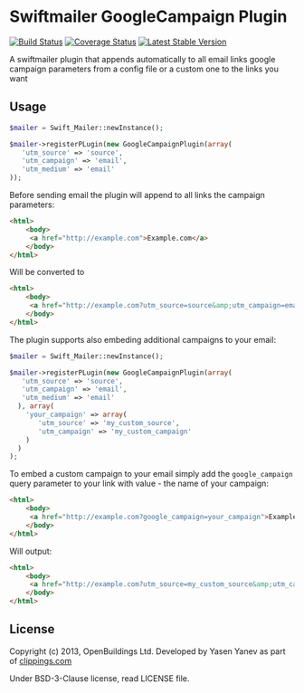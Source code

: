 # Swiftmailer GoogleCampaign Plugin 

[![Build Status](https://travis-ci.org/OpenBuildings/swiftmailer-google-campaign.png?branch=master)](https://travis-ci.org/OpenBuildings/swiftmailer-google-campaign)
[![Coverage Status](https://coveralls.io/repos/OpenBuildings/swiftmailer-google-campaign/badge.png?branch=master)](https://coveralls.io/r/OpenBuildings/swiftmailer-google-campaign?branch=master)
[![Latest Stable Version](https://poser.pugx.org/openbuildings/swiftmailer-google-campaign/v/stable.png)](https://packagist.org/packages/openbuildings/swiftmailer-google-campaign)

A swiftmailer plugin that appends automatically to all email links google campaign parameters from a config file or a custom one to the links you want

## Usage

```php
$mailer = Swift_Mailer::newInstance();

$mailer->registerPLugin(new GoogleCampaignPlugin(array(
   'utm_source' => 'source', 
   'utm_campaign' => 'email', 
   'utm_medium' => 'email'
));
```

Before sending email the plugin will append to all links the campaign parameters:

```html
<html>
	<body>
	 <a href="http://example.com">Example.com</a>
	</body>
</html>
```

Will be converted to 

```html
<html>
	<body>
	 <a href="http://example.com?utm_source=source&amp;utm_campaign=email&amp;utm_medium=email">Example.com</a>
	</body>
</html>
```

The plugin supports also embeding additional campaigns to your email:

```php
$mailer = Swift_Mailer::newInstance();

$mailer->registerPLugin(new GoogleCampaignPlugin(array(
   'utm_source' => 'source', 
   'utm_campaign' => 'email', 
   'utm_medium' => 'email'
  ), array(
    'your_campaign' => array(
       'utm_source' => 'my_custom_source', 
       'utm_campaign' => 'my_custom_campaign'
    )
  )
);
```

To embed a custom campaign to your email simply add the `google_campaign` query parameter to your link with value - the name of your campaign:

```html
<html>
	<body>
	 <a href="http://example.com?google_campaign=your_campaign">Example.com</a>
	</body>
</html>
```

Will output:

```html
<html>
	<body>
	 <a href="http://example.com?utm_source=my_custom_source&amp;utm_campaign=my_custom_campaign">Example.com</a>
	</body>
</html>
```

## License

Copyright (c) 2013, OpenBuildings Ltd. Developed by Yasen Yanev as part of [clippings.com](http://clippings.com)

Under BSD-3-Clause license, read LICENSE file.
